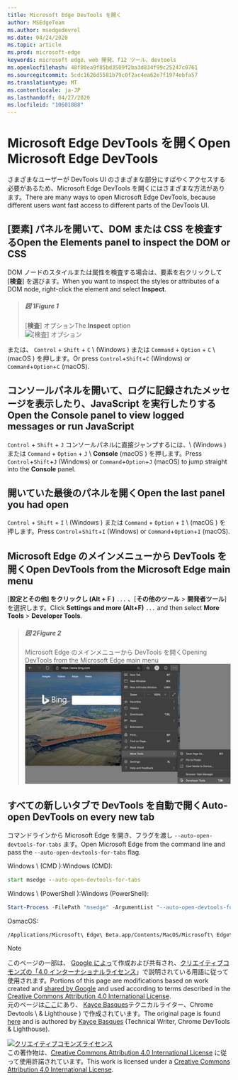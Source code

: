 ```yaml
---
title: Microsoft Edge DevTools を開く
author: MSEdgeTeam
ms.author: msedgedevrel
ms.date: 04/24/2020
ms.topic: article
ms.prod: microsoft-edge
keywords: microsoft edge、web 開発、f12 ツール、devtools
ms.openlocfilehash: 48f80ea9f85bd3509f2ba3d834f99c25247c0761
ms.sourcegitcommit: 5cdc1626d5581b79c0f2ac4ea62e7f1974ebfa57
ms.translationtype: MT
ms.contentlocale: ja-JP
ms.lasthandoff: 04/27/2020
ms.locfileid: "10601888"
---
```

<!-- Copyright Kayce Basques 

   Licensed under the Apache License, Version 2.0 (the "License");
   you may not use this file except in compliance with the License.
   You may obtain a copy of the License at

       https://www.apache.org/licenses/LICENSE-2.0

   Unless required by applicable law or agreed to in writing, software
   distributed under the License is distributed on an "AS IS" BASIS,
   WITHOUT WARRANTIES OR CONDITIONS OF ANY KIND, either express or implied.
   See the License for the specific language governing permissions and
   limitations under the License. -->





# <span data-ttu-id="62a83-103">Microsoft Edge DevTools を開く</span><span class="sxs-lookup"><span data-stu-id="62a83-103">Open Microsoft Edge DevTools</span></span>   



<span data-ttu-id="62a83-104">さまざまなユーザーが DevTools UI のさまざまな部分にすばやくアクセスする必要があるため、Microsoft Edge DevTools を開くにはさまざまな方法があります。</span><span class="sxs-lookup"><span data-stu-id="62a83-104">There are many ways to open Microsoft Edge DevTools, because different users want fast access to different parts of the DevTools UI.</span></span>  

## <span data-ttu-id="62a83-105">[要素] パネルを開いて、DOM または CSS を検査する</span><span class="sxs-lookup"><span data-stu-id="62a83-105">Open the Elements panel to inspect the DOM or CSS</span></span>   

<span data-ttu-id="62a83-106">DOM ノードのスタイルまたは属性を検査する場合は、要素を右クリックして [**検査**] を選びます。</span><span class="sxs-lookup"><span data-stu-id="62a83-106">When you want to inspect the styles or attributes of a DOM node, right-click the element and select **Inspect**.</span></span>  

> ##### <span data-ttu-id="62a83-107">図 1</span><span class="sxs-lookup"><span data-stu-id="62a83-107">Figure 1</span></span>  
> <span data-ttu-id="62a83-108">[**検査**] オプション</span><span class="sxs-lookup"><span data-stu-id="62a83-108">The **Inspect** option</span></span>  
> ![[検査] オプション][ImageInspectOption]  

<span data-ttu-id="62a83-110">または、 `Control` + `Shift` + `C` \ (Windows \) または `Command` + `Option` + `C` \ (macOS \) を押します。</span><span class="sxs-lookup"><span data-stu-id="62a83-110">Or press `Control`+`Shift`+`C` \(Windows\) or `Command`+`Option`+`C` \(macOS\).</span></span>  

<!--See [Get Started With Viewing And Changing CSS][GetStartedCSS].  -->  

## <span data-ttu-id="62a83-111">コンソールパネルを開いて、ログに記録されたメッセージを表示したり、JavaScript を実行したりする</span><span class="sxs-lookup"><span data-stu-id="62a83-111">Open the Console panel to view logged messages or run JavaScript</span></span>   

<span data-ttu-id="62a83-112">`Control` + `Shift` + `J` コンソールパネルに直接ジャンプするには、\ (Windows \) または `Command` + `Option` + `J` \ **Console** (macOS \) を押します。</span><span class="sxs-lookup"><span data-stu-id="62a83-112">Press `Control`+`Shift`+`J` \(Windows\) or `Command`+`Option`+`J` \(macOS\) to jump straight into the **Console** panel.</span></span>  

<!--See [Get Started With The Console][ConsoleGetStarted].  -->

## <span data-ttu-id="62a83-113">開いていた最後のパネルを開く</span><span class="sxs-lookup"><span data-stu-id="62a83-113">Open the last panel you had open</span></span>   

<span data-ttu-id="62a83-114">`Control` + `Shift` + `I` \ (Windows \) または `Command` + `Option` + `I` \ (macOS \) を押します。</span><span class="sxs-lookup"><span data-stu-id="62a83-114">Press `Control`+`Shift`+`I` \(Windows\) or `Command`+`Option`+`I` \(macOS\).</span></span>  

## <span data-ttu-id="62a83-115">Microsoft Edge のメインメニューから DevTools を開く</span><span class="sxs-lookup"><span data-stu-id="62a83-115">Open DevTools from the Microsoft Edge main menu</span></span>  

<span data-ttu-id="62a83-116">[**設定とその他] をクリックし (Alt + F \)** `...` 、[**その他のツール**  >  **開発者ツール**] を選択します。</span><span class="sxs-lookup"><span data-stu-id="62a83-116">Click **Settings and more \(Alt+F\)** `...` and then select **More Tools** > **Developer Tools**.</span></span>  

> ##### <span data-ttu-id="62a83-117">図 2</span><span class="sxs-lookup"><span data-stu-id="62a83-117">Figure 2</span></span>  
> <span data-ttu-id="62a83-118">Microsoft Edge のメインメニューから DevTools を開く</span><span class="sxs-lookup"><span data-stu-id="62a83-118">Opening DevTools from the Microsoft Edge main menu</span></span>  
> ![Microsoft Edge のメインメニューから DevTools を開く][ImageOpenFromMain]  

## <span data-ttu-id="62a83-120">すべての新しいタブで DevTools を自動で開く</span><span class="sxs-lookup"><span data-stu-id="62a83-120">Auto-open DevTools on every new tab</span></span>   

<span data-ttu-id="62a83-121">コマンドラインから Microsoft Edge を開き、フラグを渡し `--auto-open-devtools-for-tabs` ます。</span><span class="sxs-lookup"><span data-stu-id="62a83-121">Open Microsoft Edge from the command line and pass the `--auto-open-devtools-for-tabs` flag.</span></span>  

<span data-ttu-id="62a83-122">Windows \ (CMD \):</span><span class="sxs-lookup"><span data-stu-id="62a83-122">Windows \(CMD\):</span></span>  

```cmd
start msedge --auto-open-devtools-for-tabs
```  

<span data-ttu-id="62a83-123">Windows \ (PowerShell \):</span><span class="sxs-lookup"><span data-stu-id="62a83-123">Windows \(PowerShell\):</span></span>  

```powershell
Start-Process -FilePath "msedge" -ArgumentList "--auto-open-devtools-for-tabs"
```  

<span data-ttu-id="62a83-124">Os</span><span class="sxs-lookup"><span data-stu-id="62a83-124">macOS:</span></span>  

```bash
/Applications/Microsoft\ Edge\ Beta.app/Contents/MacOS/Microsoft\ Edge\ Beta --auto-open-devtools-for-tabs
```  

 



<!-- image links -->  

[ImagesMainIcon]: /microsoft-edge/devtools-guide-chromium/media/main-menu-icon.msft.png  

[ImageInspectOption]: /microsoft-edge/devtools-guide-chromium/media/bing-right-click-inspect.msft.png "図 1: [検査] オプション"  
[ImageOpenFromMain]: /microsoft-edge/devtools-guide-chromium/media/bing-customize-more-tools-developer-tools-transparent.msft.png "図 2: Microsoft Edge のメインメニューから DevTools を開く"  

<!-- links -->  

<!--[ConsoleGetStarted]: /microsoft-edge/devtools-guide-chromium/console/get-started ""  -->  
<!--[GetStartedCSS]: /microsoft-edge/devtools-guide-chromium/css "CSS"  -->

> [!NOTE]
> <span data-ttu-id="62a83-127">このページの一部は、 [Google によっ][GoogleSitePolicies]て作成および共有され、[クリエイティブコモンズの「4.0 インターナショナルライセンス][CCA4IL]」で説明されている用語に従って使用されます。</span><span class="sxs-lookup"><span data-stu-id="62a83-127">Portions of this page are modifications based on work created and [shared by Google][GoogleSitePolicies] and used according to terms described in the [Creative Commons Attribution 4.0 International License][CCA4IL].</span></span>  
> <span data-ttu-id="62a83-128">元のページは[ここ](https://developers.google.com/web/tools/chrome-devtools/open)にあり、 [Kayce Basques][KayceBasques]テクニカルライター、Chrome Devtools \ & Lighthouse \) で作成されています。</span><span class="sxs-lookup"><span data-stu-id="62a83-128">The original page is found [here](https://developers.google.com/web/tools/chrome-devtools/open) and is authored by [Kayce Basques][KayceBasques] \(Technical Writer, Chrome DevTools \& Lighthouse\).</span></span>  

[![クリエイティブコモンズライセンス][CCby4Image]][CCA4IL]  
<span data-ttu-id="62a83-130">この著作物は、[Creative Commons Attribution 4.0 International License][CCA4IL] に従って使用許諾されています。</span><span class="sxs-lookup"><span data-stu-id="62a83-130">This work is licensed under a [Creative Commons Attribution 4.0 International License][CCA4IL].</span></span>  

[CCA4IL]: https://creativecommons.org/licenses/by/4.0  
[CCby4Image]: https://i.creativecommons.org/l/by/4.0/88x31.png  
[GoogleSitePolicies]: https://developers.google.com/terms/site-policies  
[KayceBasques]: https://developers.google.com/web/resources/contributors/kaycebasques  
